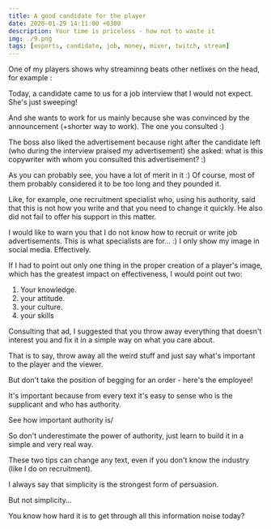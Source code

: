 ```yaml
---
title: A good candidate for the player
date: 2020-01-29 14:11:00 +0300
description: Your time is priceless - how not to waste it
img: ./9.png
tags: [esports, candidate, job, money, mixer, twitch, stream]
---
```



One of my players shows why streaminng beats other netlixes on the head, for example :


Today, a candidate came to us for a job interview that I would not expect. She's just sweeping!

And she wants to work for us mainly because she was convinced by the announcement (+shorter way to work). The one you consulted :)

The boss also liked the advertisement because right after the candidate left (who during the interview praised my advertisement) she asked: what is this copywriter with whom you consulted this advertisement? :)

As you can probably see, you have a lot of merit in it :) Of course, most of them probably considered it to be too long and they pounded it.

Like, for example, one recruitment specialist who, using his authority, said that this is not how you write and that you need to change it quickly. He also did not fail to offer his support in this matter.



I would like to warn you that I do not know how to recruit or write job advertisements. This is what specialists are for... :) I only show my image in social media. Effectively.

If I had to point out only one thing in the proper creation of a player's image, which has the greatest impact on effectiveness, I would point out two:

1. Your knowledge.
2. your attitude.
3. your culture.
4. your skills

Consulting that ad, I suggested that you throw away everything that doesn't interest you and fix it in a simple way on what you care about.

That is to say, throw away all the weird stuff and just say what's important to the player and the viewer.

But don't take the position of begging for an order - here's the employee!

It's important because from every text it's easy to sense who is the supplicant and who has authority.

See how important authority is/

So don't underestimate the power of authority, just learn to build it in a simple and very real way.

These two tips can change any text, even if you don't know the industry (like I do on recruitment).

I always say that simplicity is the strongest form of persuasion.

But not simplicity...

You know how hard it is to get through all this information noise today?

